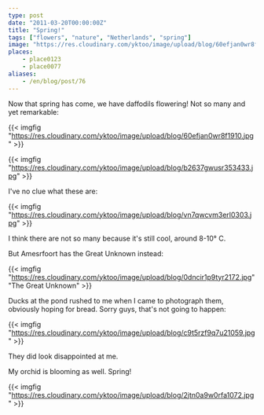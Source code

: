 ```yaml
---
type: post
date: "2011-03-20T00:00:00Z"
title: "Spring!"
tags: ["flowers", "nature", "Netherlands", "spring"]
image: "https://res.cloudinary.com/yktoo/image/upload/blog/60efjan0wr8f1910.jpg"
places:
    - place0123
    - place0077
aliases:
    - /en/blog/post/76
---
```


Now that spring has come, we have daffodils flowering! Not so many and yet remarkable:

{{< imgfig "https://res.cloudinary.com/yktoo/image/upload/blog/60efjan0wr8f1910.jpg" >}}

<!--more-->

{{< imgfig "https://res.cloudinary.com/yktoo/image/upload/blog/b2637gwusr353433.jpg" >}}

I've no clue what these are:

{{< imgfig "https://res.cloudinary.com/yktoo/image/upload/blog/vn7qwcvm3erl0303.jpg" >}}

I think there are not so many because it's still cool, around 8-10° C.

But Amesrfoort has the Great Unknown instead:

{{< imgfig "https://res.cloudinary.com/yktoo/image/upload/blog/0dncir1p9tyr2172.jpg" "The Great Unknown" >}}

Ducks at the pond rushed to me when I came to photograph them, obviously hoping for bread. Sorry guys, that's not going to happen:

{{< imgfig "https://res.cloudinary.com/yktoo/image/upload/blog/c9t5rzf9q7u21059.jpg" >}}

They did look disappointed at me.

My orchid is blooming as well. Spring!

{{< imgfig "https://res.cloudinary.com/yktoo/image/upload/blog/2jtn0a9w0rfa1072.jpg" >}}
